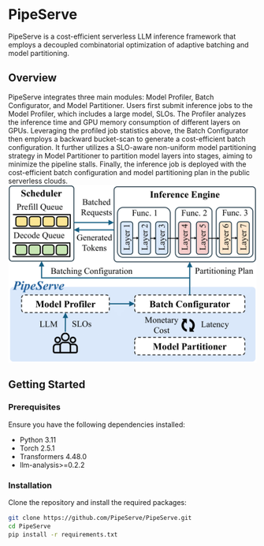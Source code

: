 # PipeServe

PipeServe is a cost-efficient serverless LLM inference framework that employs a decoupled combinatorial optimization of adaptive batching and model partitioning.

## Overview

PipeServe integrates three main modules: Model Profiler, Batch Configurator, and Model Partitioner. Users first submit inference jobs to the Model Profiler, which includes a large model, SLOs. The Profiler analyzes the inference time and GPU memory consumption of different layers on GPUs. Leveraging the profiled job statistics above, the Batch Configurator then employs a backward bucket-scan to generate a cost-efficient batch configuration. It further utilizes a SLO-aware non-uniform model partitioning strategy in Model Partitioner to partition model layers into stages, aiming to minimize the pipeline stalls. Finally, the inference job is deployed with the cost-efficient batch configuration and model partitioning plan in the public serverless clouds.
![Architecture](images/architecture.png)



## Getting Started

### Prerequisites

Ensure you have the following dependencies installed:

- Python 3.11
- Torch 2.5.1
- Transformers 4.48.0
- llm-analysis>=0.2.2



### Installation

Clone the repository and install the required packages:

```bash
git clone https://github.com/PipeServe/PipeServe.git
cd PipeServe
pip install -r requirements.txt
```